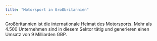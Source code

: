 ```yaml
---
title: "Motorsport in Großbritannien"
---
```


Großbritannien ist die internationale Heimat des Motorsports. Mehr als 4.500 Unternehmen sind in diesem Sektor tätig und generieren einen Umsatz von 9 Milliarden GBP. 
